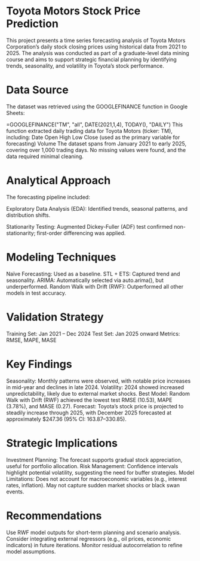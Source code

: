 # Toyota Motors Stock Price Prediction 
This project presents a time series forecasting analysis of Toyota Motors Corporation’s daily stock closing prices using historical data from 2021 to 2025. The analysis was conducted as part of a graduate-level data mining course and aims to support strategic financial planning by identifying trends, seasonality, and volatility in Toyota’s stock performance.

# Data Source
The dataset was retrieved using the GOOGLEFINANCE function in Google Sheets:

=GOOGLEFINANCE("TM", "all", DATE(2021,1,4), TODAY(), "DAILY")
This function extracted daily trading data for Toyota Motors (ticker: TM), including:
Date
Open
High
Low
Close (used as the primary variable for forecasting)
Volume
The dataset spans from January 2021 to early 2025, covering over 1,000 trading days. No missing values were found, and the data required minimal cleaning.

# Analytical Approach
The forecasting pipeline included:

Exploratory Data Analysis (EDA): Identified trends, seasonal patterns, and distribution shifts.

Stationarity Testing: Augmented Dickey-Fuller (ADF) test confirmed non-stationarity; first-order differencing was applied.

# Modeling Techniques

Naïve Forecasting: Used as a baseline.
STL + ETS: Captured trend and seasonality.
ARIMA: Automatically selected via auto.arima(), but underperformed.
Random Walk with Drift (RWF): Outperformed all other models in test accuracy.

# Validation Strategy

Training Set: Jan 2021 – Dec 2024
Test Set: Jan 2025 onward
Metrics: RMSE, MAPE, MASE

# Key Findings
Seasonality: Monthly patterns were observed, with notable price increases in mid-year and declines in late 2024.
Volatility: 2024 showed increased unpredictability, likely due to external market shocks.
Best Model: Random Walk with Drift (RWF) achieved the lowest test RMSE (10.53), MAPE (3.78%), and MASE (0.27).
Forecast: Toyota’s stock price is projected to steadily increase through 2025, with December 2025 forecasted at approximately $247.36 (95% CI: $163.87–$330.85).

# Strategic Implications
Investment Planning: The forecast supports gradual stock appreciation, useful for portfolio allocation.
Risk Management: Confidence intervals highlight potential volatility, suggesting the need for buffer strategies.
Model Limitations:
Does not account for macroeconomic variables (e.g., interest rates, inflation).
May not capture sudden market shocks or black swan events.

# Recommendations
Use RWF model outputs for short-term planning and scenario analysis.
Consider integrating external regressors (e.g., oil prices, economic indicators) in future iterations.
Monitor residual autocorrelation to refine model assumptions.
